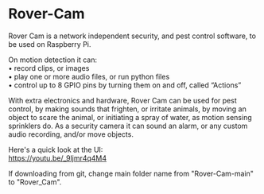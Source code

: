 # Rover-Cam

Rover Cam is a network independent security, and pest control software, to be used on Raspberry Pi.<br/>

On motion detection it can:<br/>
    • record clips, or images<br/>
    • play one or more audio files, or run python files<br/>
    • control up to 8 GPIO pins by turning them on and off, called “Actions”<br/>

With extra electronics and hardware, Rover Cam can be used for pest control, by making sounds that frighten, or irritate animals, by moving an object to scare the animal, or initiating a spray of water, as motion sensing sprinklers do. As a security camera it can sound an alarm, or any custom audio recording, and/or move objects.

Here's a quick look at the UI:<br/>
https://youtu.be/_9ljmr4q4M4


If downloading from git, change main folder name from "Rover-Cam-main" to "Rover_Cam".



